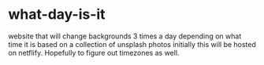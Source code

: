# what-day-is-it
website that will change backgrounds 3 times a day depending on what time it is based on a collection of unsplash photos
initially this will be hosted on netflify.
Hopefully to figure out timezones as well. 
